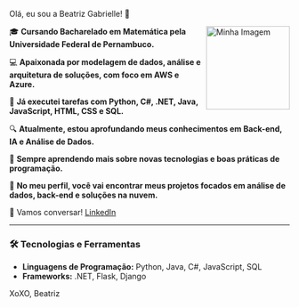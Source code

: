 <p>Olá, eu sou a Beatriz Gabrielle! 👋</p>
<img src="https://github.com/BeatrizBGSoares/BeatrizSoares/blob/main/gifmaker_me.gif?raw=true" alt="Minha Imagem" width="150" style="float: right; margin-left: 10px;">

🎓 **Cursando Bacharelado em Matemática pela Universidade Federal de Pernambuco.**

💻 **Apaixonada por modelagem de dados, análise e arquitetura de soluções, com foco em AWS e Azure.**

🔧 **Já executei tarefas com Python, C#, .NET, Java, JavaScript, HTML, CSS e SQL.**

🔍 **Atualmente, estou aprofundando meus conhecimentos em Back-end, IA e Análise de Dados.**

🌱 **Sempre aprendendo mais sobre novas tecnologias e boas práticas de programação.**

📂 **No meu perfil, você vai encontrar meus projetos focados em análise de dados, back-end e soluções na nuvem.**

💬 Vamos conversar! [LinkedIn](https://www.linkedin.com/in/beatriz-gabrielle-/)

---

### 🛠️ Tecnologias e Ferramentas

- **Linguagens de Programação:** Python, Java, C#, JavaScript, SQL
- **Frameworks:** .NET, Flask, Django

<p>XoXO, Beatriz</p>
